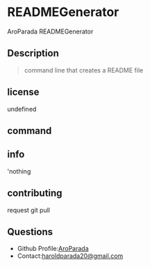 # READMEGenerator
  AroParada
  READMEGenerator
  ## Description
  > command line that creates a README file
  ## license
  undefined
  ## command
  
  ## info
  'nothing
  ## contributing
  request git pull
  ## Questions
  - Github Profile:[AroParada](www.github.com/AroParada)
  - Contact:haroldparada20@gmail.com
 